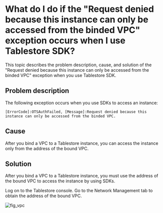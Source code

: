 # What do I do if the "Request denied because this instance can only be accessed from the binded VPC" exception occurs when I use Tablestore SDK?

This topic describes the problem description, cause, and solution of the "Request denied because this instance can only be accessed from the binded VPC" exception when you use Tablestore SDK.

## Problem description

The following exception occurs when you use SDKs to access an instance:

```
[ErrorCode]:OTSAuthFailed, [Message]:Request denied because this instance can only be accessed from the binded VPC.
```

## Cause

After you bind a VPC to a Tablestore instance, you can access the instance only from the address of the bound VPC.

## Solution

After you bind a VPC to a Tablestore instance, you must use the address of the bound VPC to access the instance by using SDKs.

Log on to the Tablestore console. Go to the Network Management tab to obtain the address of the bound VPC.

![fig_vpc](https://static-aliyun-doc.oss-cn-hangzhou.aliyuncs.com/assets/img/en-US/4770742061/p133644.png)

